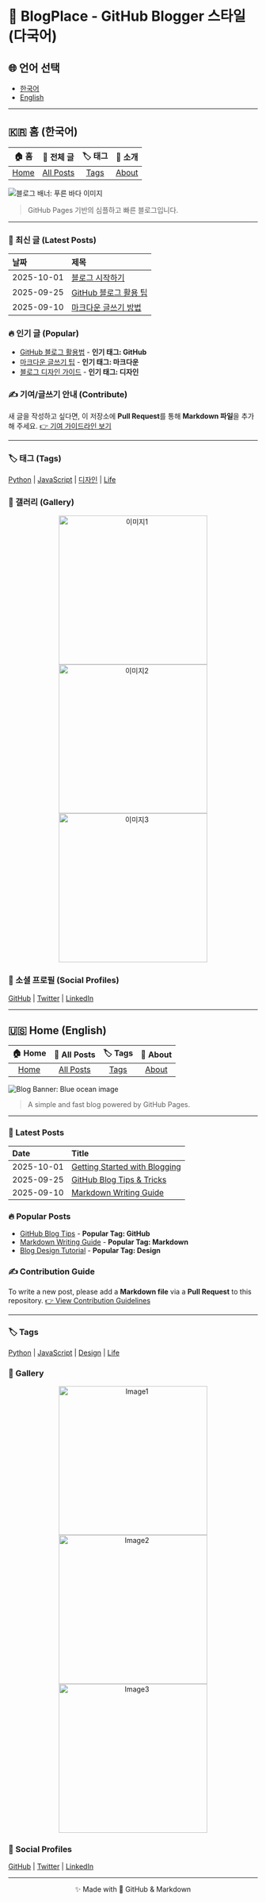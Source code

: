 # 🌟 BlogPlace - GitHub Blogger 스타일 (다국어)

## 🌐 언어 선택
- [한국어](#ko)
- [English](#en)

---

<a id="ko"></a>
## 🇰🇷 홈 (한국어)
| **🏠 홈** | **📝 전체 글** | **🏷️ 태그** | **🔗 소개** |
| :---: | :---: | :---: | :---: |
| [Home](#ko) | [All Posts](all-posts.md) | [Tags](tags.md) | [About](about.md) |

![블로그 배너: 푸른 바다 이미지](https://images.unsplash.com/photo-1507525428034-b723cf961d3e?crop=entropy&cs=tinysrgb&fit=max&fm=jpg&q=80&w=1000)
> GitHub Pages 기반의 심플하고 빠른 블로그입니다.
---

### 📰 최신 글 (Latest Posts)
| 날짜 | 제목 |
| :--- | :--- |
| 2025-10-01 | [블로그 시작하기](posts/post-start.md) |
| 2025-09-25 | [GitHub 블로그 활용 팁](posts/post-github-tip.md) |
| 2025-09-10 | [마크다운 글쓰기 방법](posts/post-markdown.md) |

### 🔥 인기 글 (Popular)
- [GitHub 블로그 활용법](posts/popular-github-tip.md) - **인기 태그: GitHub**
- [마크다운 글쓰기 팁](posts/popular-markdown.md) - **인기 태그: 마크다운**
- [블로그 디자인 가이드](posts/popular-design-guide.md) - **인기 태그: 디자인**

### ✍️ 기여/글쓰기 안내 (Contribute)
새 글을 작성하고 싶다면, 이 저장소에 **Pull Request**를 통해 **Markdown 파일**을 추가해 주세요. [👉 기여 가이드라인 보기](CONTRIBUTING.md)

---

### 🏷️ 태그 (Tags)
[Python](tags/python.md) | [JavaScript](tags/javascript.md) | [디자인](tags/design.md) | [Life](tags/life.md)

### 📸 갤러리 (Gallery)
<p align="center">
  <img src="https://images.unsplash.com/photo-1503023345310-bd7c1de61c7d?crop=entropy&cs=tinysrgb&fit=max&fm=jpg&q=80&w=300" alt="이미지1" width="300" />
  <img src="https://images.unsplash.com/photo-1473187983305-f615310e7daa?crop=entropy&cs=tinysrgb&fit=max&fm=jpg&q=80&w=300" alt="이미지2" width="300" />
  <img src="https://images.unsplash.com/photo-1519337265831-281ec6cc8514?crop=entropy&cs=tinysrgb&fit=max&fm=jpg&q=80&w=300" alt="이미지3" width="300" />
</p>

### 🔗 소셜 프로필 (Social Profiles)
[GitHub](https://github.com/YourUsername) | [Twitter](https://twitter.com/YourUsername) | [LinkedIn](https://linkedin.com/in/YourUsername)

---

<a id="en"></a>
## 🇺🇸 Home (English)
| **🏠 Home** | **📝 All Posts** | **🏷️ Tags** | **🔗 About** |
| :---: | :---: | :---: | :---: |
| [Home](#en) | [All Posts](all-posts.md) | [Tags](tags.md) | [About](about.md) |

![Blog Banner: Blue ocean image](https://images.unsplash.com/photo-1507525428034-b723cf961d3e?crop=entropy&cs=tinysrgb&fit=max&fm=jpg&q=80&w=1000)
> A simple and fast blog powered by GitHub Pages.
---

### 📰 Latest Posts
| Date | Title |
| :--- | :--- |
| 2025-10-01 | [Getting Started with Blogging](posts/en/post-start.md) |
| 2025-09-25 | [GitHub Blog Tips & Tricks](posts/en/post-github-tip.md) |
| 2025-09-10 | [Markdown Writing Guide](posts/en/post-markdown.md) |

### 🔥 Popular Posts
- [GitHub Blog Tips](posts/en/popular-github-tip.md) - **Popular Tag: GitHub**
- [Markdown Writing Guide](posts/en/popular-markdown.md) - **Popular Tag: Markdown**
- [Blog Design Tutorial](posts/en/popular-design-guide.md) - **Popular Tag: Design**

### ✍️ Contribution Guide
To write a new post, please add a **Markdown file** via a **Pull Request** to this repository. [👉 View Contribution Guidelines](CONTRIBUTING.md)

---

### 🏷️ Tags
[Python](tags/python.md) | [JavaScript](tags/javascript.md) | [Design](tags/design.md) | [Life](tags/life.md)

### 📸 Gallery
<p align="center">
  <img src="https://images.unsplash.com/photo-1503023345310-bd7c1de61c7d?crop=entropy&cs=tinysrgb&fit=max&fm=jpg&q=80&w=300" alt="Image1" width="300" />
  <img src="https://images.unsplash.com/photo-1473187983305-f615310e7daa?crop=entropy&cs=tinysrgb&fit=max&fm=jpg&q=80&w=300" alt="Image2" width="300" />
  <img src="https://images.unsplash.com/photo-1519337265831-281ec6cc8514?crop=entropy&cs=tinysrgb&fit=max&fm=jpg&q=80&w=300" alt="Image3" width="300" />
</p>

### 🔗 Social Profiles
[GitHub](https://github.com/YourUsername) | [Twitter](https://twitter.com/YourUsername) | [LinkedIn](https://linkedin.com/in/YourUsername)

---

<p align="center">✨ Made with 💖 GitHub & Markdown</p>